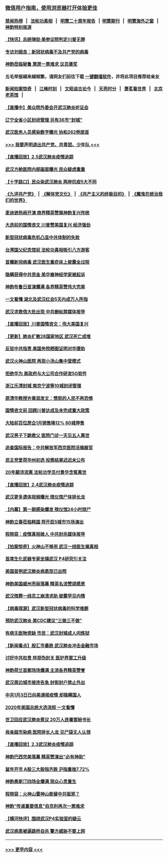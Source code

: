 ### [微信用户指南，使用浏览器打开体验更佳](https://github.com/gfw-breaker/banned-news1/blob/master/indexes/wechat-guide.md?t=0)
#### [禁闻热榜](热点新闻.md?t=0)  &nbsp;&nbsp;|&nbsp;&nbsp; [法轮功真相](https://github.com/gfw-breaker/truth/blob/master/README.md?t=0) &nbsp;&nbsp;|&nbsp;&nbsp; [明慧二十周年报告](https://github.com/gfw-breaker/mh-reports/blob/master/README.md?t=0) &nbsp;&nbsp;|&nbsp;&nbsp;[明慧期刊](https://github.com/gfw-breaker/mh-qikan) &nbsp;&nbsp;|&nbsp;&nbsp; [明慧海外之窗](https://github.com/gfw-breaker/mh-news/blob/master/README.md?t=0) &nbsp;&nbsp;|&nbsp;&nbsp; [神韵特别报道](https://github.com/gfw-breaker/mh-news/blob/master/shenyun.md?t=0)
#### [【快讯】总统弹劾 美参议院判定川普无罪](../pages/nf4514/n11847316.md?t=02060802) 
#### [专访刘细良：新冠状病毒不及共产党的病毒](../pages/nf4514/n11847164.md?t=02060802) 
#### [神韵莅临秘鲁 票房一票难求 议员褒奖](../pages/nf4514/n11847036.md?t=02060802) 
#### 五毛举报越来越频繁，请网友们前往下载 [一键翻墙软件](https://github.com/gfw-breaker/ssr-accounts)，并将此项目推荐给亲友
#### [新闻拍案惊奇](https://github.com/gfw-breaker/banned-news1/blob/master/pages/link4.md) &nbsp;&nbsp;|&nbsp;&nbsp; [江峰时刻](https://github.com/gfw-breaker/banned-news1/blob/master/pages/link4.md) &nbsp;&nbsp;|&nbsp;&nbsp; [文昭谈古论今](https://github.com/gfw-breaker/banned-news1/blob/master/pages/link4.md) &nbsp;&nbsp;|&nbsp;&nbsp; [天亮时分](https://github.com/gfw-breaker/banned-news1/blob/master/pages/link4.md) &nbsp;&nbsp;|&nbsp;&nbsp; [萧茗看世界](https://github.com/gfw-breaker/banned-news1/blob/master/pages/link4.md) &nbsp;&nbsp;|&nbsp;&nbsp; [北京老茶馆](https://github.com/gfw-breaker/banned-news1/blob/master/pages/link4.md) &nbsp;&nbsp;|&nbsp;&nbsp; 
#### [【直播中】美众院外委会开武汉肺炎听证会](../pages/nf4514/n11846727.md?t=02060802) 
#### [辽宁全省小区封闭管理 另有36市“封城”](../pages/nf4514/n11846879.md?t=02060802) 
#### [武汉医务人员感染数字曝光 协和262例居首](../pages/nf4514/n11846742.md?t=02060802) 
#### [>>> 我要声明退出共产党、共青团、少年队 <<<](https://github.com/begood0513/goodnews/blob/master/quit/letter.md) 
#### [【直播回放】2.5武汉肺炎疫情追踪](../pages/nf4514/n11846437.md?t=02060802) 
#### [武汉方舱医院内部画面曝光 民众疑虑重重](../pages/nf4514/n11846442.md?t=02060802) 
#### [【十字路口】民众染武汉肺炎 两岸抗疫5大不同](../pages/nf4514/n11845264.md?t=02060802) 
#### [《九评共产党》](https://github.com/begood0513/9ping.md/blob/master/README.md) &nbsp;|&nbsp; [《解体党文化》](../../../../jtdwh.md/blob/master/README.md)  &nbsp;|&nbsp; [《共产主义的终极目的》](../../../../gczydzjmd.md/blob/master/README.md) &nbsp;|&nbsp; [《魔鬼在统治我们的世界》](../../../../mgztzwmdsj.md/blob/master/README.md) 
#### [麦迪逊热闹开演 商界精英赞佩神韵复兴传统](../pages/nf4514/n11846113.md?t=02060802) 
#### [大选前的国情咨文 川普赞美国复兴 经济强劲](../pages/nf4514/n11845526.md?t=02060802) 
#### [新型冠状病毒危机凸显中共体制的失败](../pages/nf4514/n11844970.md?t=02060802) 
#### [台湾国父纪念馆前 法轮功真相吸引八方游客](../pages/nf4514/n11843885.md?t=02060802) 
#### [首曝新冠病毒 武汉医生重症床上披露全过程](../pages/nf4514/n11845150.md?t=02060802) 
#### [隐瞒获得中共资金 美华裔神经学家被起诉](../pages/nf4514/n11844879.md?t=02060802) 
#### [神韵布鲁日首演爆满 各界精英赞伟大完美](../pages/nf4514/n11845302.md?t=02060802) 
#### [一文看懂 湖北及武汉红会5天内成万人所指](../pages/nf4514/n11844315.md?t=02060802) 
#### [武汉求救信大批出现 中共删帖禁媒体报导](../pages/nf4514/n11845064.md?t=02060802) 
#### [【直播回放】川普国情咨文：伟大美国复兴](../pages/nf4514/n11842079.md?t=02060802) 
#### [【更新】肺炎扩散28国家地区 武汉死亡成堆](../pages/nf4514/n11801312.md?t=02060802) 
#### [反驳中共指责 美国务院晒图证明对华援助](../pages/nf4514/n11844859.md?t=02060802) 
#### [武汉火神山医院 再现小汤山集中营模式](../pages/nf4514/n11844763.md?t=02060802) 
#### [拒绝华为 美政府与大公司合作研发5G软件](../pages/nf4514/n11844625.md?t=02060802) 
#### [浙江乐清封城 南京宁波等10城封闭管理](../pages/nf4514/n11844464.md?t=02060802) 
#### [原清华教授许章润发文：愤怒的人民不再恐惧](../pages/nf4514/n11844347.md?t=02060802) 
#### [国情咨文前 回顾川普达成及未完成重大政策](../pages/nf4514/n11844581.md?t=02060802) 
#### [大陆前百位房企1月销售降12% 60城停售](../pages/nf4514/n11844398.md?t=02060802) 
#### [武汉男子下跪救父 医院门诊一天见五人离世](../pages/nf4514/n11844073.md?t=02060802) 
#### [追查国际报告：中共解放军西京医院活摘器官](../pages/nf4514/n11838359.md?t=02060802) 
#### [民主党爱荷华州初选 投票结果迟迟未公布](../pages/nf4514/n11844207.md?t=02060802) 
#### [20年颠沛流离 法轮功学员付景华含冤离世](../pages/nf4514/n11841986.md?t=02060802) 
#### [【直播回放】2.4武汉肺炎疫情追踪](../pages/nf4514/n11844032.md?t=02060802) 
#### [武汉更多遗体视频曝光 殡仪馆尸体排长龙](../pages/nf4514/n11844057.md?t=02060802) 
#### [【内幕】第一期感染爆发 殡仪馆24小时烧尸](../pages/nf4514/n11843944.md?t=02060802) 
#### [神韵立春莅临韩国 将开启5城市15场演出](../pages/nf4514/n11843781.md?t=02060802) 
#### [程晓容：疫情真相骇人 中共封杀媒体报导](../pages/nf4514/n11843546.md?t=02060802) 
#### [【拍案惊奇】火神山不够用 武汉一线医生揭真相](../pages/nf4514/n11842682.md?t=02060802) 
#### [首席生化武器专家坐镇武汉 P4研究引关注](../pages/nf4514/n11842412.md?t=02060802) 
#### [美国首例武汉肺炎病患现已出院](../pages/nf4514/n11842740.md?t=02060802) 
#### [神韵美国威州亮丽落幕 精英名流赞颂感恩](../pages/nf4514/n11842912.md?t=02060802) 
#### [武汉殡葬一线员工崩溃求助 披露罕见内情](../pages/nf4514/n11842482.md?t=02060802) 
#### [【病毒探源】武汉新型冠状病毒的科学难题](../pages/nf4514/n11842176.md?t=02060802) 
#### [预防武汉肺炎 美CDC建议“三做三不做”](../pages/nf4514/n11842700.md?t=02060802) 
#### [有病无医物资缺 市民：武汉封城成人间炼狱](../pages/nf4514/n11839878.md?t=02060802) 
#### [【新闻看点】股汇市暴跌 武汉肺炎冲击金融市场](../pages/nf4514/n11842216.md?t=02060802) 
#### [讨好中共权贵 林郑伪封关 医护界罢工升级](../pages/nf4514/n11842359.md?t=02060802) 
#### [神韵荷兰首都场场爆满 主流各界精英赞誉](../pages/nf4514/n11842287.md?t=02060802) 
#### [武汉周边城市接连告急 封街封户禁止外出](../pages/nf4514/n11842277.md?t=02060802) 
#### [中共1月3日已向美通报疫情 却隐瞒国人](../pages/nf4514/n11841978.md?t=02060802) 
#### [2020年美国总统大选流程 一文看懂](../pages/nf4514/n11842056.md?t=02060802) 
#### [世卫回应武汉肺炎惹议 20万人连署罢秘书长](../pages/nf4514/n11841664.md?t=02060802) 
#### [母亲超市染病 医院排长人龙 见尸袋无人认领](../pages/nf4514/n11841762.md?t=02060802) 
#### [【直播回放】2.3武汉肺炎疫情追踪](../pages/nf4514/n11841577.md?t=02060802) 
#### [神韵巴西完美落幕 精英赞演出“必有神助”](../pages/nf4514/n11841240.md?t=02060802) 
#### [鼠年开市 A股三大股指齐跌 沪指重挫7.72%](../pages/nf4514/n11840461.md?t=02060802) 
#### [神韵奥斯汀四场全爆满 观众心灵重生](../pages/nf4514/n11841188.md?t=02060802) 
#### [程晓容：火神山雷神山能替中共驱邪？](../pages/nf4514/n11841031.md?t=02060802) 
#### [神韵“传递重要信息”伯克利再次一票难求](../pages/nf4514/n11841111.md?t=02060802) 
#### [【横河快评】围绕武汉P4实验室的疑云](../pages/nf4514/n11840494.md?t=02060802) 
#### [武汉病患被逼跳桥自杀 警方威胁不要上网](../pages/nf4514/n11838521.md?t=02060802) 

----
#### [ >>> 更早内容 <<< ](../indexes/nf4514-earlier.md)
